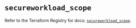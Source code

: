 # `secureworkload_scope`

Refer to the Terraform Registry for docs: [`secureworkload_scope`](https://registry.terraform.io/providers/ciscodevnet/secureworkload/1.8.0/docs/resources/scope).
